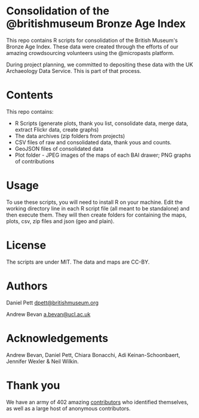 # Consolidation of the @britishmuseum Bronze Age Index 

This repo contains R scripts for consolidation of the British Museum's Bronze Age Index. 
These data were created through the efforts of our amazing crowdsourcing volunteers using the 
@micropasts platform. 

During project planning, we committed to depositing these data with
the UK Archaeology Data Service. This is part of that process.

# Contents

This repo contains:
 
* R Scripts (generate plots, thank you list, consolidate data, merge data, extract Flickr data, create graphs)
* The data archives (zip folders from projects)
* CSV files of raw and consolidated data, thank yous and counts. 
* GeoJSON files of consolidated data
* Plot folder - JPEG images of the maps of each BAI drawer; PNG graphs of contributions

# Usage

To use these scripts, you will need to install R on your machine. Edit the working directory line in 
each R script file (all meant to be standalone) and then execute them. They will then create folders for 
containing the maps, plots, csv, zip files and json (geo and plain). 

# License

The scripts are under MIT. The data and maps are CC-BY.

# Authors

Daniel Pett <dpett@britishmuseum.org>

Andrew Bevan <a.bevan@ucl.ac.uk>

# Acknowledgements

Andrew Bevan, Daniel Pett, Chiara Bonacchi, Adi Keinan-Schoonbaert, Jennifer Wexler & Neil Wilkin.

# Thank you

We have an army of 402 amazing [contributors](thankyou.md) who
identified themselves, as well as a large host of anonymous contributors.
